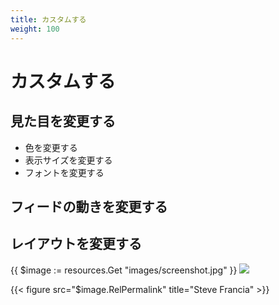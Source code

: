 ```yaml
---
title: カスタムする
weight: 100
---
```


# カスタムする

## 見た目を変更する

- 色を変更する
- 表示サイズを変更する
- フォントを変更する


## フィードの動きを変更する

## レイアウトを変更する

{{ $image := resources.Get "images/screenshot.jpg" }}
<img src="{{ $image.RelPermalink }}" width="{{ $image.Width }}" height="{{ $image.Height }}">

{{< figure src="$image.RelPermalink" title="Steve Francia" >}}
